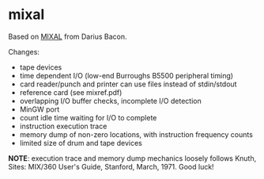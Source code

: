 # mixal
Based on [MIXAL](http://github.com/darius/mixal) from Darius Bacon.

Changes:

  * tape devices
  * time dependent I/O (low-end Burroughs B5500 peripheral timing)
  * card reader/punch and printer can use files instead of stdin/stdout
  * reference card (see mixref.pdf)
  * overlapping I/O buffer checks, incomplete I/O detection
  * MinGW port
  * count idle time waiting for I/O to complete
  * instruction execution trace
  * memory dump of non-zero locations, with instruction frequency counts
  * limited size of drum and tape devices

**NOTE**: execution trace and memory dump mechanics loosely 
follows Knuth, Sites: MIX/360 User's Guide, Stanford, March, 1971. Good luck!


